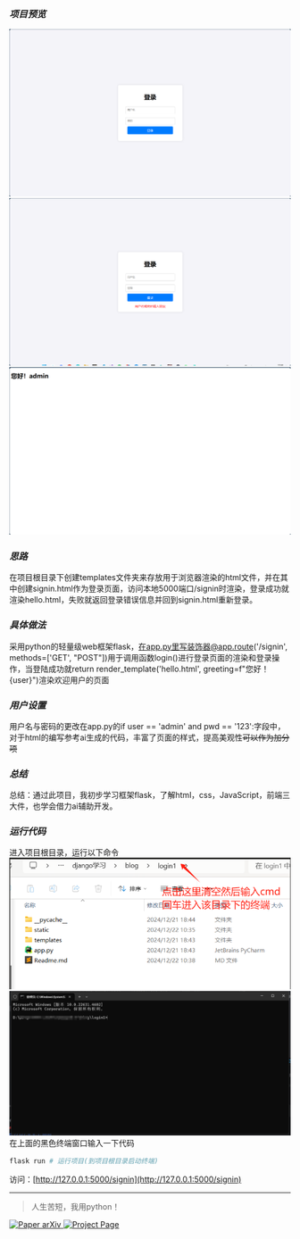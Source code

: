 ### _项目预览_
![根目录](./static/首页.png)
![根目录](./static/错误页.png)
![根目录](./static/img_1.png)
### _思路_
在项目根目录下创建templates文件夹来存放用于浏览器渲染的html文件，并在其中创建signin.html作为登录页面，访问本地5000端口/signin时渲染，登录成功就渲染hello.html，失败就返回登录错误信息并回到signin.html重新登录。
### _具体做法_
采用python的轻量级web框架flask，在app.py里写装饰器@app.route('/signin', methods=['GET', "POST"])用于调用函数login()进行登录页面的渲染和登录操作，当登陆成功就return render_template('hello.html', greeting=f"您好！{user}")渲染欢迎用户的页面
### _用户设置_
用户名与密码的更改在app.py的if user == 'admin' and pwd == '123':字段中，对于html的编写参考ai生成的代码，丰富了页面的样式，提高美观性~~可以作为加分项~~
### _总结_
总结：通过此项目，我初步学习框架flask，了解html，css，JavaScript，前端三大件，也学会借力ai辅助开发。
### _运行代码_
进入项目根目录，运行以下命令
![根目录](./static/img.png)
![终端界面](./static/img_2.png)
在上面的黑色终端窗口输入一下代码
```python
flask run # 运行项目(到项目根目录启动终端)
```
访问：[http://127.0.0.1:5000/signin](http://127.0.0.1:5000/signin)

---
> 人生苦短，我用python！

<p align="left">
    <a href=''>
      <img src='https://img.shields.io/badge/Paper-arXiv-green?style=plastic&logo=arXiv&logoColor=green' alt='Paper arXiv'>
    </a>
    <a href=''>
      <img src='https://img.shields.io/badge/Project-Page-blue?style=plastic&logo=Google%20chrome&logoColor=blue' alt='Project Page'>
    </a>
</p>
